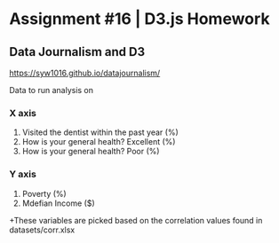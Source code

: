 # Assignment #16 | D3.js Homework

## Data Journalism and D3

https://syw1016.github.io/datajournalism/

Data to run analysis on 

### X axis
1. Visited the dentist within the past year (%)
2. How is your general health? Excellent (%)
3. How is your general health? Poor (%)

### Y axis
1. Poverty (%)
2. Mdefian Income ($)

+These variables are picked based on the correlation values found in datasets/corr.xlsx
